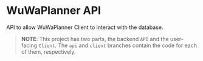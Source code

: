 # WuWaPlanner API
API to allow WuWaPlanner Client to interact with the database.

> **NOTE**: This project has two parts, the backend `API` and the user-facing `Client`. The `api` and `client` branches contain the code for each of them, respectively.